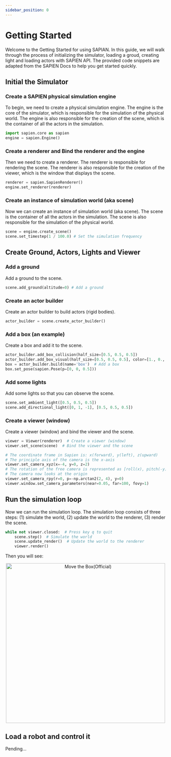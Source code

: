 ```yaml
---
sidebar_position: 0
---
```


# Getting Started
Welcome to the Getting Started for using SAPIAN.
In this guide, we will walk through the process of initializing the simulator, loading a groud, creating light and loading actors with SAPIEN API. The provided code snippets are adapted from the SAPIEN Docs to help you get started quickly.

## Initial the Simulator
### Create a SAPIEN physical simulation engine

To begin, we need to create a physical simulation engine. The engine is the core of the simulator, which is responsible for the simulation of the physical world. The engine is also responsible for the creation of the scene, which is the container of all the actors in the simulation.
```python
import sapien.core as sapien
engine = sapien.Engine()
```
### Create a renderer and Bind the renderer and the engine
Then we need to create a renderer. The renderer is responsible for rendering the scene. The renderer is also responsible for the creation of the viewer, which is the window that displays the scene.

```python
renderer = sapien.SapienRenderer()
engine.set_renderer(renderer)
```

### Create an instance of simulation world (aka scene)
Now we can create an instance of simulation world (aka scene). The scene is the container of all the actors in the simulation. The scene is also responsible for the simulation of the physical world.

```python
scene = engine.create_scene()
scene.set_timestep(1 / 100.0) # Set the simulation frequency
```

## Create Ground, Actors, Lights and Viewer
### Add a ground
Add a ground to the scene. 
```python
scene.add_ground(altitude=0) # Add a ground
```
### Create an actor builder
Create an actor builder to build actors (rigid bodies). 

```python
actor_builder = scene.create_actor_builder()
```

### Add a box (an example)
Create a box and add it to the scene.
```python
actor_builder.add_box_collision(half_size=[0.5, 0.5, 0.5])
actor_builder.add_box_visual(half_size=[0.5, 0.5, 0.5], color=[1., 0., 0.])
box = actor_builder.build(name='box')  # Add a box
box.set_pose(sapien.Pose(p=[0, 0, 0.5]))
```

### Add some lights
Add some lights so that you can observe the scene.
```python
scene.set_ambient_light([0.5, 0.5, 0.5])
scene.add_directional_light([0, 1, -1], [0.5, 0.5, 0.5])
```

### Create a viewer (window)
Create a viewer (window) and bind the viewer and the scene.
```python
viewer = Viewer(renderer)  # Create a viewer (window)
viewer.set_scene(scene)  # Bind the viewer and the scene

# The coordinate frame in Sapien is: x(forward), y(left), z(upward)
# The principle axis of the camera is the x-axis
viewer.set_camera_xyz(x=-4, y=0, z=2)
# The rotation of the free camera is represented as [roll(x), pitch(-y), yaw(-z)]
# The camera now looks at the origin
viewer.set_camera_rpy(r=0, p=-np.arctan2(2, 4), y=0)
viewer.window.set_camera_parameters(near=0.05, far=100, fovy=1)
```

## Run the simulation loop
Now we can run the simulation loop. The simulation loop consists of three steps: (1) simulate the world, (2) update the world to the renderer, (3) render the scene.
```python
while not viewer.closed:  # Press key q to quit
    scene.step()  # Simulate the world
    scene.update_render()  # Update the world to the renderer
    viewer.render()
```

Then you will see:
<p align="center">
  <img src="https://sapien.ucsd.edu/docs/latest/_images/hello_world.png" alt="Move the Box(Official)" width="500"/>
</p>

## Load a robot and control it

Pending...
